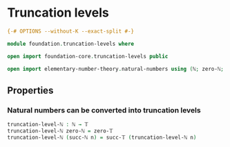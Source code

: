 # Truncation levels


```agda
{-# OPTIONS --without-K --exact-split #-}

module foundation.truncation-levels where

open import foundation-core.truncation-levels public

open import elementary-number-theory.natural-numbers using (ℕ; zero-ℕ; succ-ℕ)
```

## Properties

### Natural numbers can be converted into truncation levels

```agda
truncation-level-ℕ : ℕ → 𝕋
truncation-level-ℕ zero-ℕ = zero-𝕋
truncation-level-ℕ (succ-ℕ n) = succ-𝕋 (truncation-level-ℕ n)
```
